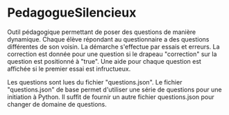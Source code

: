 # PedagogueSilencieux
Outil pédagogique permettant de poser des questions de manière dynamique. Chaque élève répondant au questionnaire a des questions différentes de son voisin. 
La démarche s'effectue par essais et erreurs. La correction est donnée pour une question si le drapeau "correction" sur la question est positionné à "true".
Une aide pour chaque question est affichée si le premier essai est infructueux.

Les questions sont lues du fichier "questions.json". Le fichier "questions.json" de base permet d'utiliser une série de questions pour une initiation à Python. 
Il suffit de fournir un autre fichier questions.json pour changer de domaine de questions.
